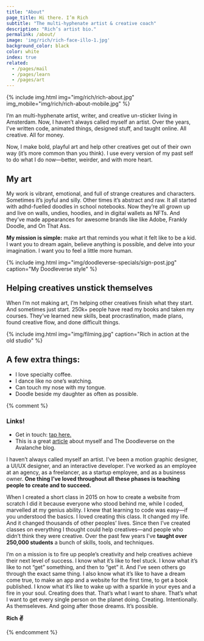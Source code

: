```yaml
---
title: "About"
page_title: Hi there. I’m Rich
subtitle: "The multi-hyphenate artist & creative coach"
description: "Rich’s artist bio."
permalink: /about/
image: 'img/rich/rich-face-illo-1.jpg'
background_color: black
color: white
index: true
related:
  - /pages/mail
  - /pages/learn
  - /pages/art
---
```


{% include img.html img="img/rich/rich-about.jpg" img_mobile="img/rich/rich-about-mobile.jpg" %}

I’m an multi-hyphenate artist, writer, and creative un-sticker living in Amsterdam. Now, I haven’t always called myself an artist. Over the years, I’ve written code, animated things, designed stuff, and taught online. All creative. All for money.

Now, I make bold, playful art and help other creatives get out of their own way (it’s more common than you think). I use every version of my past self to do what I do now—better, weirder, and with more heart.

## My art

My work is vibrant, emotional, and full of strange creatures and characters. Sometimes it’s joyful and silly. Other times it’s abstract and raw. It all started with adhd-fuelled doodles in school notebooks. Now they’re all grown up and live on walls, undies, hoodies, and in digital wallets as NFTs. And they’ve made appearances for awesome brands like like Adobe, Frankly Doodle, and On That Ass.

**My mission is simple:** make art that reminds you what it felt like to be a kid. I want you to dream again, believe anything is possible, and delve into your imagination. I want you to feel a little more human.

{% include img.html img="img/doodleverse-specials/sign-post.jpg" caption="My Doodleverse style" %}

## Helping creatives unstick themselves

When I’m not making art, I’m helping other creatives finish what they start. And sometimes just start. 250k+ people have read my books and taken my courses. They’ve learned new skills, beat procrastination, made plans, found creative flow, and done difficult things.

{% include img.html img="img/filming.jpg" caption="Rich in action at the old studio" %}

## A few extra things:

- I love specialty coffee.
- I dance like no one’s watching.
- Can touch my nose with my tongue.
- Doodle beside my daughter as often as possible.

{% comment %}

### Links!
- Get in touch: <a href="{% link pages/contact.md %}">tap here.</a>
- This is a great [article](https://medium.com/avalancheavax/artist-spotlight-tap-tap-kabooms-vast-nft-doodleverse-d9e2c52bd3a7) about myself and The Doodleverse on the Avalanche blog.

I haven’t always called myself an artist. I’ve been a motion graphic designer, a UI/UX designer, and an interactive developer. I’ve worked as an employee at an agency, as a freelancer, as a startup employee, and as a business owner. **One thing I’ve loved throughout all these phases is teaching people to create and to succeed.**

When I created a short class in 2015 on how to create a website from scratch I did it because everyone who stood behind me, while I coded, marvelled at my genius ability. I knew that learning to code was easy—if you understood the basics. I loved creating this class. It changed my life. And it changed thousands of other peoples’ lives. Since then I’ve created classes on everything I thought could help creatives—and people who didn’t think they were creative. Over the past few years I’ve **taught over 250,000 students** a bunch of skills, tools, and techniques.

I’m on a mission is to fire up people’s creativity and help creatives achieve their next level of success. I know what it’s like to feel stuck. I know what it’s like to not “get” something, and then to “get” it. And I’ve seen others go through the exact same thing. I also know what it’s like to have a dream come true, to make an app and a website for the first time, to get a book published. I know what it’s like to wake up with a sparkle in your eyes and a fire in your soul. Creating does that. That’s what I want to share. That’s what I want to get every single person on the planet doing. Creating. Intentionally. As themseleves. And going after those dreams. It’s possible.

**Rich ✌️**

{% endcomment %}
